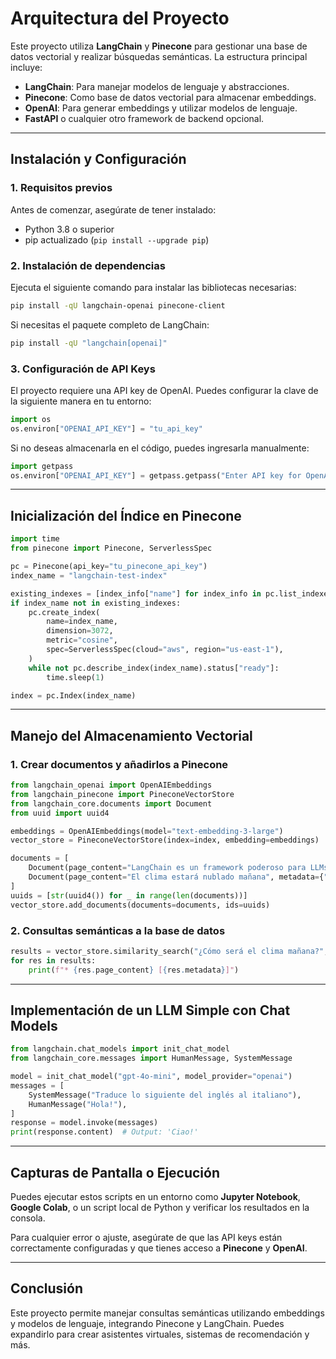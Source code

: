 # Arquitectura del Proyecto

Este proyecto utiliza **LangChain** y **Pinecone** para gestionar una base de datos vectorial y realizar búsquedas semánticas. La estructura principal incluye:

- **LangChain**: Para manejar modelos de lenguaje y abstracciones.
- **Pinecone**: Como base de datos vectorial para almacenar embeddings.
- **OpenAI**: Para generar embeddings y utilizar modelos de lenguaje.
- **FastAPI** o cualquier otro framework de backend opcional.

---

## Instalación y Configuración

### 1. Requisitos previos
Antes de comenzar, asegúrate de tener instalado:
- Python 3.8 o superior
- pip actualizado (`pip install --upgrade pip`)

### 2. Instalación de dependencias
Ejecuta el siguiente comando para instalar las bibliotecas necesarias:
```bash
pip install -qU langchain-openai pinecone-client
```

Si necesitas el paquete completo de LangChain:
```bash
pip install -qU "langchain[openai]"
```

### 3. Configuración de API Keys
El proyecto requiere una API key de OpenAI. Puedes configurar la clave de la siguiente manera en tu entorno:
```python
import os
os.environ["OPENAI_API_KEY"] = "tu_api_key"
```
Si no deseas almacenarla en el código, puedes ingresarla manualmente:
```python
import getpass
os.environ["OPENAI_API_KEY"] = getpass.getpass("Enter API key for OpenAI: ")
```

---

## Inicialización del Índice en Pinecone

```python
import time
from pinecone import Pinecone, ServerlessSpec

pc = Pinecone(api_key="tu_pinecone_api_key")
index_name = "langchain-test-index"

existing_indexes = [index_info["name"] for index_info in pc.list_indexes()]
if index_name not in existing_indexes:
    pc.create_index(
        name=index_name,
        dimension=3072,
        metric="cosine",
        spec=ServerlessSpec(cloud="aws", region="us-east-1"),
    )
    while not pc.describe_index(index_name).status["ready"]:
        time.sleep(1)

index = pc.Index(index_name)
```

---

## Manejo del Almacenamiento Vectorial

### 1. Crear documentos y añadirlos a Pinecone
```python
from langchain_openai import OpenAIEmbeddings
from langchain_pinecone import PineconeVectorStore
from langchain_core.documents import Document
from uuid import uuid4

embeddings = OpenAIEmbeddings(model="text-embedding-3-large")
vector_store = PineconeVectorStore(index=index, embedding=embeddings)

documents = [
    Document(page_content="LangChain es un framework poderoso para LLMs", metadata={"source": "tweet"}),
    Document(page_content="El clima estará nublado mañana", metadata={"source": "news"}),
]
uuids = [str(uuid4()) for _ in range(len(documents))]
vector_store.add_documents(documents=documents, ids=uuids)
```

### 2. Consultas semánticas a la base de datos
```python
results = vector_store.similarity_search("¿Cómo será el clima mañana?", k=1, filter={"source": "news"})
for res in results:
    print(f"* {res.page_content} [{res.metadata}]")
```

---

## Implementación de un LLM Simple con Chat Models

```python
from langchain.chat_models import init_chat_model
from langchain_core.messages import HumanMessage, SystemMessage

model = init_chat_model("gpt-4o-mini", model_provider="openai")
messages = [
    SystemMessage("Traduce lo siguiente del inglés al italiano"),
    HumanMessage("Hola!"),
]
response = model.invoke(messages)
print(response.content)  # Output: 'Ciao!'
```

---

## Capturas de Pantalla o Ejecución
Puedes ejecutar estos scripts en un entorno como **Jupyter Notebook**, **Google Colab**, o un script local de Python y verificar los resultados en la consola.

Para cualquier error o ajuste, asegúrate de que las API keys están correctamente configuradas y que tienes acceso a **Pinecone** y **OpenAI**.

---

## Conclusión
Este proyecto permite manejar consultas semánticas utilizando embeddings y modelos de lenguaje, integrando Pinecone y LangChain. Puedes expandirlo para crear asistentes virtuales, sistemas de recomendación y más.

